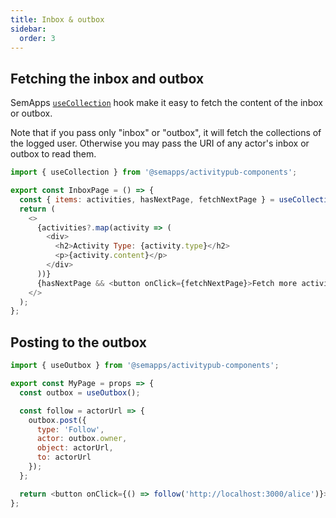 ```yaml
---
title: Inbox & outbox
sidebar:
  order: 3
---
```


## Fetching the inbox and outbox

SemApps [`useCollection`](https://semapps.org/docs/frontend/activitypub-components#usecollection) hook make it easy to fetch the content of the inbox or outbox.

Note that if you pass only "inbox" or "outbox", it will fetch the collections of the logged user. Otherwise you may pass the URI of any actor's inbox or outbox to read them.

```js
import { useCollection } from '@semapps/activitypub-components';

export const InboxPage = () => {
  const { items: activities, hasNextPage, fetchNextPage } = useCollection('inbox');
  return (
    <>
      {activities?.map(activity => (
        <div>
          <h2>Activity Type: {activity.type}</h2>
          <p>{activity.content}</p>
        </div>
      ))}
      {hasNextPage && <button onClick={fetchNextPage}>Fetch more activities</button>}
    </>
  );
};
```

## Posting to the outbox

```js
import { useOutbox } from '@semapps/activitypub-components';

export const MyPage = props => {
  const outbox = useOutbox();

  const follow = actorUrl => {
    outbox.post({
      type: 'Follow',
      actor: outbox.owner,
      object: actorUrl,
      to: actorUrl
    });
  };

  return <button onClick={() => follow('http://localhost:3000/alice')}>Follow Alice</button>;
};
```
